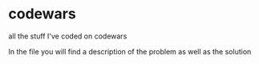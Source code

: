 # codewars
all the stuff I've coded on codewars

In the file you will find a description of the problem as well as the solution
